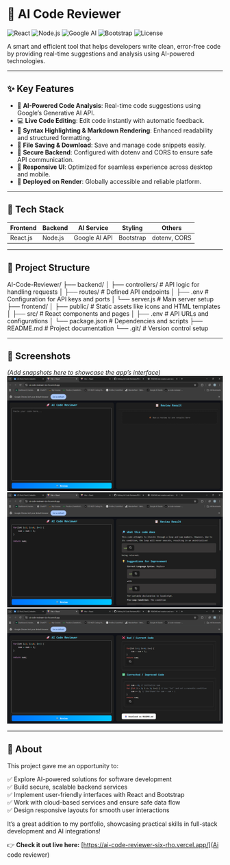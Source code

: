 # 🤖 AI Code Reviewer

![React](https://img.shields.io/badge/Frontend-React-blue)
![Node.js](https://img.shields.io/badge/Backend-Node.js-green)
![Google AI](https://img.shields.io/badge/AI-Google%20Generative-blueviolet)
![Bootstrap](https://img.shields.io/badge/Styling-Bootstrap-purple)
![License](https://img.shields.io/badge/License-MIT-lightgrey)

A smart and efficient tool that helps developers write clean, error-free code by providing real-time suggestions and analysis using AI-powered technologies.

---

## ✨ Key Features

- 🤖 **AI-Powered Code Analysis**: Real-time code suggestions using Google’s Generative AI API.
- 💻 **Live Code Editing**: Edit code instantly with automatic feedback.
- 📜 **Syntax Highlighting & Markdown Rendering**: Enhanced readability and structured formatting.
- 📂 **File Saving & Download**: Save and manage code snippets easily.
- 🔐 **Secure Backend**: Configured with dotenv and CORS to ensure safe API communication.
- 📱 **Responsive UI**: Optimized for seamless experience across desktop and mobile.
- 🚀 **Deployed on Render**: Globally accessible and reliable platform.

---

## 🧰 Tech Stack

| Frontend   | Backend     | AI Service        | Styling   | Others  |
|------------|-------------|-----------------|-----------|--------|
| React.js   | Node.js     | Google AI API   | Bootstrap | dotenv, CORS |

---

## 📂 Project Structure

AI-Code-Reviewer/
├── backend/
│ ├── controllers/ # API logic for handling requests
│ ├── routes/ # Defined API endpoints
│ ├── .env # Configuration for API keys and ports
│ └── server.js # Main server setup
├── frontend/
│ ├── public/ # Static assets like icons and HTML templates
│ ├── src/ # React components and pages
│ ├── .env # API URLs and configurations
│ └── package.json # Dependencies and scripts
├── README.md # Project documentation
└── .git/ # Version control setup



---

## 📸 Screenshots

_(Add snapshots here to showcase the app’s interface)_  
![AI Code Reviewer Dashboard](frontend/src/assets/AI%20code%20reviewer%20dashboard.png)  
![Code Editing Interface](frontend/src/assets/code%20editing%20interface.png)  
![Markdown Preview](frontend/src/assets/Review%20Bad%20code%20into%20Corrected%20Code.png)

---

## 📄 About

This project gave me an opportunity to:

✅ Explore AI-powered solutions for software development  
✅ Build secure, scalable backend services  
✅ Implement user-friendly interfaces with React and Bootstrap  
✅ Work with cloud-based services and ensure safe data flow  
✅ Design responsive layouts for smooth user interactions

It’s a great addition to my portfolio, showcasing practical skills in full-stack development and AI integrations!

👉 **Check it out live here:** [https://ai-code-reviewer-six-rho.vercel.app/](Ai code reviewer)



